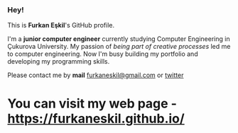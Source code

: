 ### Hey!

This is **Furkan Eşkil**'s GitHub profile.

I'm a **junior computer engineer** currently studying Computer Engineering in Çukurova University.
My passion of *being part of creative processes* led me to computer engineering.
Now I'm busy building my portfolio and developing my programming skills.

Please contact me by **mail** furkaneskil@gmail.com or [twitter](https://twitter.com/furkan_eskil)

# You can visit my web page - https://furkaneskil.github.io/
